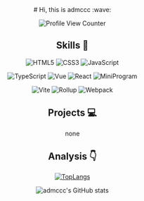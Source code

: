 <div align=center>
<!-- 
<img alt="headicon" src="./assets/avatar.png" width=100 />
 -->
# Hi, this is admccc :wave:


![Profile View Counter](https://komarev.com/ghpvc/?username=admccc&style=flat-square)


## Skills :dart:

<p>

![HTML5](https://img.shields.io/badge/-HTML5-red?logo=html5&logoColor=white)
![CSS3](https://img.shields.io/badge/-CSS3-blue?logo=css3&logoColor=white)
![JavaScript](https://img.shields.io/badge/-JavaScript-yellow?logo=javascript&logoColor=white)

</p>

<p>

![TypeScript](https://img.shields.io/badge/-TypeScript-blue?logo=typescript&logoColor=white)
![Vue](https://img.shields.io/badge/-Vue-34495e?logo=vue.js)
![React](https://img.shields.io/badge/-React-282c34?logo=react)
![MiniProgram](https://img.shields.io/badge/-MiniProgram-07c160?logo=wechat&logoColor=white)

</p>

<p>

![Vite](https://img.shields.io/badge/-Vite-646cff?logo=vite&logoColor=white)
![Rollup](https://img.shields.io/badge/-Rollup-ef3335?logo=rollup.js&logoColor=white)
![Webpack](https://img.shields.io/badge/-Webpack-1a6bac?logo=webpack)

</p>

## Projects :computer:

none

## Analysis :point_down:

[![TopLangs](https://github-readme-stats.vercel.app/api?username=admccc&layout=compact)](https://github.com/anuraghazra/github-readme-stats)

![admccc's GitHub stats](https://github-readme-stats.vercel.app/api?username=admccc&show_icons=true&bg_color=30,e96443,904e95&title_color=fff&text_color=fff)


</div>


